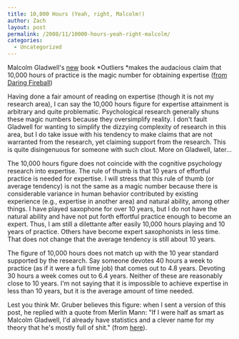 ```yaml
---
title: 10,000 Hours (Yeah, right, Malcolm!)
author: Zach
layout: post
permalink: /2008/11/10000-hours-yeah-right-malcolm/
categories:
  - Uncategorized
---
```

Malcolm Gladwell's [new][1] book *Outliers *makes the audacious claim that 10,000 hours of practice is the magic number for obtaining expertise ([from Daring Fireball][2])

Having done a fair amount of reading on expertise (though it is not my research area), I can say the 10,000 hours figure for expertise attainment is arbitrary and quite problematic. Psychological research generally shuns these magic numbers because they oversimplify reality. I don't fault Gladwell for wanting to simplify the dizzying complexity of research in this area, but I do take issue with his tendency to make claims that are not warranted from the research, yet claiming support from the research. This is quite disingenuous for someone with such clout. More on Gladwell, later...

The 10,000 hours figure does not coincide with the cognitive psychology research into expertise. The rule of thumb is that 10 years of effortful practice is needed for expertise. I will stress that this rule of thumb (or average tendency) is not the same as a magic number because there is considerable variance in human behavior contributed by existing experience (e.g., expertise in another area) and natural ability, among other things. I have played saxophone for over 10 years, but I do not have the natural ability and have not put forth effortful practice enough to become an expert. Thus, I am still a dilettante after easily 10,000 hours playing and 10 years of practice. Others have become expert saxophonists in less time. That does not change that the average tendency is still about 10 years.

The figure of 10,000 hours does not match up with the 10 year standard supported by the research. Say someone devotes 40 hours a week to practice (as if it were a full time job) that comes out to 4.8 years. Devoting 30 hours a week comes out to 6.4 years. Neither of these are reasonably close to 10 years. I'm not saying that it is impossible to achieve expertise in less than 10 years, but it is the average amount of time needed.

Lest you think Mr. Gruber believes this figure: when I sent a version of this post, he replied with a quote from Merlin Mann: "If I were half as smart as Malcolm Gladwell, I'd already have statistics and a clever name for my theory that he's mostly full of shit." (from [here][3]).

 [1]: http://www.amazon.com/Outliers-Story-Success-Malcolm-Gladwell/dp/0316017922/ref=pd_bbs_sr_1?ie=UTF8&s=books&qid=1226959637&sr=8-1
 [2]: http://daringfireball.net/linked/2008/11/15/10000-hours
 [3]: https://twitter.com/hotdogsladies/status/1008729697